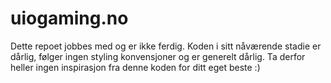 # uiogaming.no

Dette repoet jobbes med og er ikke ferdig. Koden i sitt nåværende stadie er dårlig, følger ingen styling konvensjoner og er generelt dårlig. Ta derfor heller ingen inspirasjon fra denne koden for ditt eget beste :)
